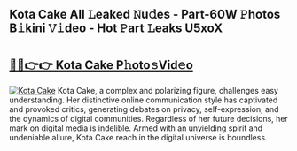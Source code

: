 ## Kota Cake All 𝙻eaked 𝙽u𝚍es - Part-60W 𝙿hotos B𝚒kini 𝚅𝚒deo - Hot 𝙿art 𝙻eaks U5xoX

# <h2><a href="http://ld52utu.urlbe.top/?page=Kota+Cake">🔗🔗👉👉 Kota Cake P𝚑oto𝚜Vid𝚎o</a></h2>

[![Kota Cake](https://i.imgur.com/eBuTRDB.gif)](http://ld52utu.urlbe.top/?page=Kota+Cake)
Kota Cake, a complex and polarizing figure, challenges easy understanding. Her distinctive online communication style has captivated and provoked critics, generating debates on privacy, self-expression, and the dynamics of digital communities. Regardless of her future decisions, her mark on digital media is indelible. Armed with an unyielding spirit and undeniable allure, Kota Cake reach in the digital universe is boundless.
